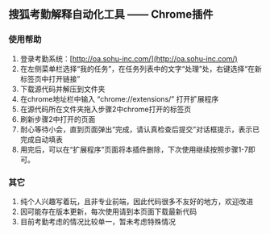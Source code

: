 ## 搜狐考勤解释自动化工具 —— Chrome插件

### 使用帮助
1. 登录考勤系统：[http://oa.sohu-inc.com/](http://oa.sohu-inc.com/)
2. 在左侧菜单栏选择“我的任务”，在任务列表中的文字“处理”处，右键选择“在新标签页中打开链接”
3. 下载源代码并解压到文件夹
4. 在chrome地址栏中输入 “chrome://extensions/” 打开扩展程序
5. 在源代码所在文件夹拖入步骤2中chrome打开的标签页
6. 刷新步骤2中打开的页面
7. 耐心等待小会，直到页面弹出“完成，请认真检查后提交”对话框提示，表示已完成自动填表
8. 用完后，可以在“扩展程序”页面将本插件删除，下次使用继续按照步骤1-7即可。

### 其它
1. 纯个人兴趣写着玩，且非专业前端，因此代码很多不友好的地方，欢迎改进
2. 因可能存在版本更新，每次使用请到本页面下载最新代码
3. 目前考勤考虑的情况比较单一，暂未考虑特殊情况